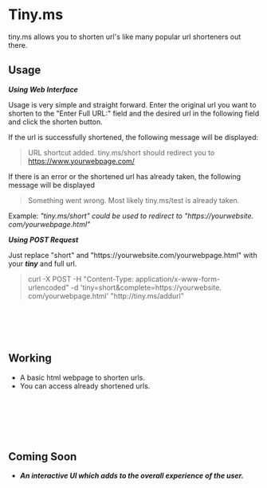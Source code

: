 # Tiny.ms

tiny.ms allows you to shorten url's like many popular url shorteners out there.

Usage
-------

***Using Web Interface***

Usage is very simple and straight forward. Enter the original url you want to shorten to the "Enter Full URL:" field and the desired url in the following field and click the shorten button.

If the url is successfully shortened, the following message will be displayed:

>URL shortcut added. tiny.ms/short should redirect you to https://www.yourwebpage.com/

If there is an error or the shortened url has already taken, the following message will be displayed 

>Something went wrong. Most likely tiny.ms/test is already taken.

Example:
*"tiny.&#8203;ms/short" could be used to redirect to "https&#8203;://yourwebsite.&#8203;com/yourwebpage.html"*

***Using POST Request***

Just replace "short" and "https&#8203;://yourwebsite.&#8203;com/yourwebpage.html" with your ***tiny*** and full url.

>curl -X POST -H "Content-Type: application/x-www-form-urlencoded" -d 'tiny=short&complete=https​://yourwebsite.​com/yourwebpage.html' "http​://tiny.​ms/addurl"



<br><br><br>
Working
-------
- A basic html webpage to shorten urls.
- You can access already shortened urls.
<br><br>

<br><br><br>
Coming Soon
-----------
- ***An interactive UI which adds to the overall experience of the user.***
